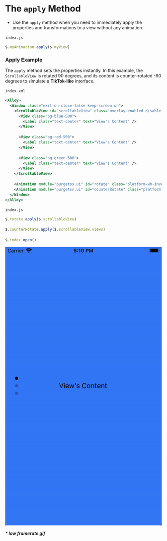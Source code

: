# The `apply` Method

- Use the `apply` method when you need to immediately apply the properties and transformations to a view without any animation.

`index.js`
```javascript
$.myAnimation.apply($.myView)
```

### Apply Example
The `apply` method sets the properties instantly. In this example, the `ScrollableView` is rotated 90 degrees, and its content is counter-rotated -90 degrees to simulate a **TikTok-like** interface.

`index.xml`
```xml
<Alloy>
  <Window class="exit-on-close-false keep-screen-on">
    <ScrollableView id="scrollableView" class="overlay-enabled disable-bounce paging-control-alpha-100 scrolling-enabled show-paging-control paging-control-h-14 paging-control-on-top-false paging-control-transparent page-indicator-(rgba(0,0,0,0.24)) current-page-indicator-(rgba(0,0,0,1))">
      <View class="bg-blue-500">
        <Label class="text-center" text="View's Content" />
      </View>

      <View class="bg-red-500">
        <Label class="text-center" text="View's Content" />
      </View>

      <View class="bg-green-500">
        <Label class="text-center" text="View's Content" />
      </View>
    </ScrollableView>

    <Animation module="purgetss.ui" id="rotate" class="platform-wh-inverted rotate-90" />
    <Animation module="purgetss.ui" id="counterRotate" class="platform-wh -rotate-90" />
  </Window>
</Alloy>
```

`index.js`
```javascript
$.rotate.apply($.scrollableView)

$.counterRotate.apply($.scrollableView.views)

$.index.open()
```

![TikTok Like Animations](../images/tiktok-like.gif)

***\* low framerate gif***

